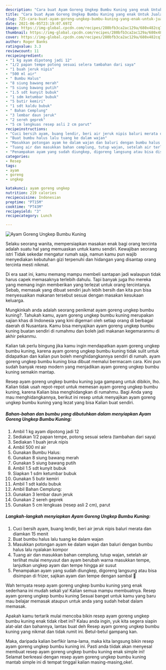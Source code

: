 ```yaml
---
description: "Cara buat Ayam Goreng Ungkep Bumbu Kuning yang enak Untuk Jualan"
title: "Cara buat Ayam Goreng Ungkep Bumbu Kuning yang enak Untuk Jualan"
slug: 725-cara-buat-ayam-goreng-ungkep-bumbu-kuning-yang-enak-untuk-jualan
date: 2021-06-05T23:19:07.697Z
image: https://img-global.cpcdn.com/recipes/280bfb3ca2ac129a/680x482cq70/ayam-goreng-ungkep-bumbu-kuning-foto-resep-utama.jpg
thumbnail: https://img-global.cpcdn.com/recipes/280bfb3ca2ac129a/680x482cq70/ayam-goreng-ungkep-bumbu-kuning-foto-resep-utama.jpg
cover: https://img-global.cpcdn.com/recipes/280bfb3ca2ac129a/680x482cq70/ayam-goreng-ungkep-bumbu-kuning-foto-resep-utama.jpg
author: Roger Banks
ratingvalue: 3.3
reviewcount: 11
recipeingredient:
- "1 kg ayam dipotong jadi 12"
- "1/2 papan tempe potong sesuai selera tambahan dari saya"
- "1 buah jeruk nipis"
- "500 ml air"
- " Bumbu Halus"
- "8 siung bawang merah"
- "5 siung bawang putih"
- "1.5 sdt kunyit bubuk"
- "1 sdm ketumbar bubuk"
- "5 butir kemiri"
- "1 sdt kaldu bubuk"
- " Bahan Cemplung"
- "3 lembar daun jeruk"
- "2 sereh geprek"
- "5 cm lengkuas resep asli 2 cm parut"
recipeinstructions:
- "Cuci bersih ayam, buang lendir, beri air jeruk nipis baluri merata dan diamkan 15 menit"
- "Buat bumbu halus lalu tuang ke dalam wajan"
- "Masukkan potongan ayam ke dalam wajan dan baluri dengan bumbu halus lalu nyalakan kompor"
- "Tuang air dan masukkan bahan cemplung, tutup wajan, setelah air terlihat mulai menyusut dan ayam berubah warna masukkan tempe, lanjutkan ungkep ayam dan tempe hingga air susut"
- "Penampakan ayam yang sudah diungkep, digoreng langsung atau bisa disimpan di frizer, sajikan ayam dan tempe dengan sambal 🤗"
categories:
- Resep
tags:
- ayam
- goreng
- ungkep

katakunci: ayam goreng ungkep 
nutrition: 219 calories
recipecuisine: Indonesian
preptime: "PT15M"
cooktime: "PT43M"
recipeyield: "3"
recipecategory: Lunch

---
```



![Ayam Goreng Ungkep Bumbu Kuning](https://img-global.cpcdn.com/recipes/280bfb3ca2ac129a/680x482cq70/ayam-goreng-ungkep-bumbu-kuning-foto-resep-utama.jpg)

Selaku seorang wanita, mempersiapkan masakan enak bagi orang tercinta adalah suatu hal yang memuaskan untuk kamu sendiri. Kewajiban seorang istri Tidak sekedar mengatur rumah saja, namun kamu pun wajib menyediakan kebutuhan gizi terpenuhi dan hidangan yang disantap orang tercinta mesti nikmat.

Di era  saat ini, kamu memang mampu membeli santapan jadi walaupun tidak harus capek memasaknya terlebih dahulu. Tapi banyak juga lho mereka yang memang ingin memberikan yang terlezat untuk orang tercintanya. Sebab, memasak yang dibuat sendiri jauh lebih bersih dan kita pun bisa menyesuaikan makanan tersebut sesuai dengan masakan kesukaan keluarga. 



Mungkinkah anda adalah seorang penikmat ayam goreng ungkep bumbu kuning?. Tahukah kamu, ayam goreng ungkep bumbu kuning merupakan sajian khas di Indonesia yang kini digemari oleh setiap orang di berbagai daerah di Nusantara. Kamu bisa menyajikan ayam goreng ungkep bumbu kuning buatan sendiri di rumahmu dan boleh jadi makanan kegemaranmu di akhir pekanmu.

Kalian tak perlu bingung jika kamu ingin mendapatkan ayam goreng ungkep bumbu kuning, karena ayam goreng ungkep bumbu kuning tidak sulit untuk didapatkan dan kalian pun boleh menghidangkannya sendiri di rumah. ayam goreng ungkep bumbu kuning bisa dibuat memalui bermacam cara. Kini pun sudah banyak resep modern yang menjadikan ayam goreng ungkep bumbu kuning semakin mantap.

Resep ayam goreng ungkep bumbu kuning juga gampang untuk dibikin, lho. Kalian tidak usah repot-repot untuk memesan ayam goreng ungkep bumbu kuning, karena Kalian bisa menghidangkan di rumahmu. Bagi Anda yang mau menghidangkannya, berikut ini resep untuk menyajikan ayam goreng ungkep bumbu kuning yang lezat yang bisa Kalian buat sendiri.

<!--inarticleads1-->

##### Bahan-bahan dan bumbu yang dibutuhkan dalam menyiapkan Ayam Goreng Ungkep Bumbu Kuning:

1. Ambil 1 kg ayam dipotong jadi 12
1. Sediakan 1/2 papan tempe, potong sesuai selera (tambahan dari saya)
1. Sediakan 1 buah jeruk nipis
1. Ambil 500 ml air
1. Gunakan  Bumbu Halus:
1. Gunakan 8 siung bawang merah
1. Gunakan 5 siung bawang putih
1. Ambil 1.5 sdt kunyit bubuk
1. Siapkan 1 sdm ketumbar bubuk
1. Gunakan 5 butir kemiri
1. Ambil 1 sdt kaldu bubuk
1. Ambil  Bahan Cemplung:
1. Gunakan 3 lembar daun jeruk
1. Gunakan 2 sereh geprek
1. Gunakan 5 cm lengkuas (resep asli 2 cm), parut




<!--inarticleads2-->

##### Langkah-langkah menyiapkan Ayam Goreng Ungkep Bumbu Kuning:

1. Cuci bersih ayam, buang lendir, beri air jeruk nipis baluri merata dan diamkan 15 menit
1. Buat bumbu halus lalu tuang ke dalam wajan
1. Masukkan potongan ayam ke dalam wajan dan baluri dengan bumbu halus lalu nyalakan kompor
1. Tuang air dan masukkan bahan cemplung, tutup wajan, setelah air terlihat mulai menyusut dan ayam berubah warna masukkan tempe, lanjutkan ungkep ayam dan tempe hingga air susut
1. Penampakan ayam yang sudah diungkep, digoreng langsung atau bisa disimpan di frizer, sajikan ayam dan tempe dengan sambal 🤗




Wah ternyata resep ayam goreng ungkep bumbu kuning yang enak sederhana ini mudah sekali ya! Kalian semua mampu membuatnya. Resep ayam goreng ungkep bumbu kuning Sesuai banget untuk kamu yang baru mau belajar memasak ataupun untuk anda yang sudah hebat dalam memasak.

Apakah kamu tertarik mulai mencoba bikin resep ayam goreng ungkep bumbu kuning enak tidak ribet ini? Kalau anda ingin, yuk kita segera siapin alat-alat dan bahannya, lantas buat deh Resep ayam goreng ungkep bumbu kuning yang nikmat dan tidak rumit ini. Betul-betul gampang kan. 

Maka, daripada kalian berfikir lama-lama, maka kita langsung bikin resep ayam goreng ungkep bumbu kuning ini. Pasti anda tiidak akan menyesal membuat resep ayam goreng ungkep bumbu kuning enak simple ini! Selamat berkreasi dengan resep ayam goreng ungkep bumbu kuning mantab simple ini di tempat tinggal kalian masing-masing,oke!.

